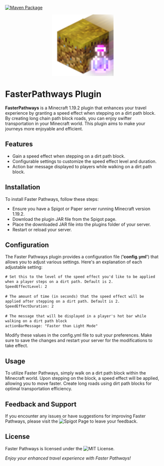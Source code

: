[![Maven Package](https://github.com/Gemesil/FasterPathways/actions/workflows/maven-publish.yml/badge.svg)](https://github.com/Gemesil/FasterPathways/actions/workflows/maven-publish.yml)

<p align="center">
  <img src="icons/icon.png" width="200">
</p>

# FasterPathways Plugin
**FasterPathways** is a Minecraft 1.19.2 plugin that enhances your travel experience by granting a speed effect when stepping on a dirt path block. By creating long chain path block roads, you can enjoy swifter transportation in your Minecraft world. This plugin aims to make your journeys more enjoyable and efficient.

## Features
- Gain a speed effect when stepping on a dirt path block.
- Configurable settings to customize the speed effect level and duration.
- Action bar message displayed to players while walking on a dirt path block.

## Installation
To install Faster Pathways, follow these steps:
- Ensure you have a Spigot or Paper server running Minecraft version 1.19.2.
- Download the plugin JAR file from the Spigot page.
- Place the downloaded JAR file into the plugins folder of your server.
- Restart or reload your server.

## Configuration
The Faster Pathways plugin provides a configuration file (**'config.yml'**) that allows you to adjust various settings. Here's an explanation of each adjustable setting:

    # Set this to the level of the speed effect you'd like to be applied when a player steps on a dirt path. Default is 2.
    SpeedEffectLevel: 2

    # The amount of time (in seconds) that the speed effect will be applied after stepping on a dirt path. Default is 2.
    SpeedEffectDuration: 2

    # The message that will be displayed in a player's hot bar while walking on a dirt path block
    actionBarMessage: "Faster than Light Mode"

Modify these values in the config.yml file to suit your preferences. Make sure to save the changes and restart your server for the modifications to take effect.

## Usage
To utilize Faster Pathways, simply walk on a dirt path block within the Minecraft world. Upon stepping on the block, a speed effect will be applied, allowing you to move faster. Create long roads using dirt path blocks for optimal transportation efficiency.

## Feedback and Support
If you encounter any issues or have suggestions for improving Faster Pathways, please visit the ![Spigot Page](https://www.spigotmc.org/resources/fasterpathways.109889/) to leave your feedback.

## License
Faster Pathways is licensed under the ![MIT License](https://opensource.org/license/mit/).

*Enjoy your enhanced travel experience with Faster Pathways!*
